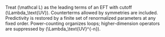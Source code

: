 Treat (\mathcal L) as the leading terms of an EFT with cutoff (\Lambda_\text{UV}). Counterterms allowed by symmetries are included. Predictivity is restored by a finite set of renormalized parameters at any fixed order. Power-counting organizes loops; higher-dimension operators are suppressed by (\Lambda_\text{UV}^{-n}).